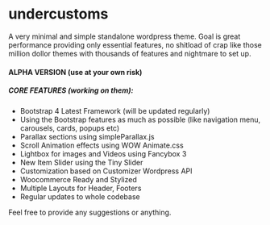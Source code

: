 # undercustoms
A very minimal and simple standalone wordpress theme. Goal is great performance providing only essential features, no shitload of crap like those million dollor themes with thousands of features and nightmare to set up.

<h4>ALPHA VERSION (use at your own risk)</h4>

<h5>CORE FEATURES (working on them):</h5>
<ul>
<li>Bootstrap 4 Latest Framework (will be updated regularly)</li>
<li>Using the Bootstrap features as much as possible (like navigation menu, carousels, cards, popups etc)</li>
<li>Parallax sections using simpleParallax.js</li>
<li>Scroll Animation effects using WOW Animate.css</li>
<li>Lightbox for images and Videos using Fancybox 3</li>
<li>New Item Slider using the Tiny Slider </li>
<li>Customization based on Customizer Wordpress API</li>
<li>Woocommerce Ready and Stylized</li>
<li>Multiple Layouts for Header, Footers</li>
<li>Regular updates to whole codebase</li>
</ul>


Feel free to provide any suggestions or anything.

